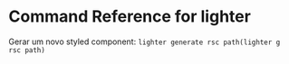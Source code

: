 # Command Reference for lighter

Gerar um novo styled component: `lighter generate rsc path(lighter g rsc path)`
